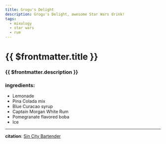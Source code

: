 ```yaml
---
title: Grogu's Delight
description: Grogu's Delight, awesome Star Wars drink!
tags:
  - mixology
  - star wars
  - rum
---
```


# {{ $frontmatter.title }}

### {{ $frontmatter.description }}

### ingredients:

- <MixologyConversion n="5 floz"/> Lemonade
- <MixologyConversion n="0.5 floz"/> Pina Colada mix
- <MixologyConversion n="0.5 floz"/> Blue Curacao syrup
- <MixologyConversion n="1 floz"/> Captain Morgan White Rum
- <MixologyConversion n="1 cup"/> Pomegranate flavored boba
- Ice

---

**citation**:
[Sin City Bartender](https://www.youtube.com/channel/UCdkyoKJudynBKNIyT_U1XEw)

